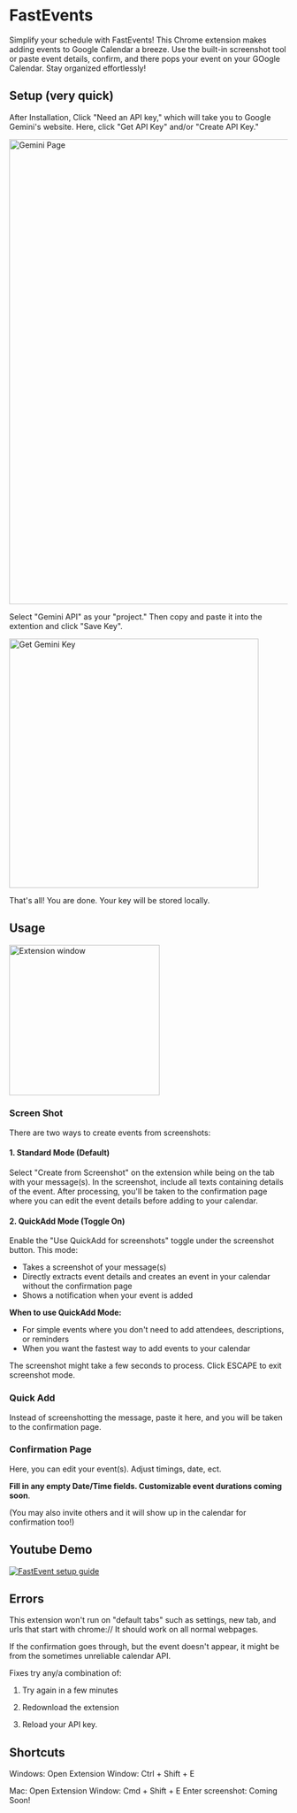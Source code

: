 # FastEvents

Simplify your schedule with FastEvents! This Chrome extension makes adding events to Google Calendar a breeze. Use the built-in screenshot tool or paste event details, confirm, and there pops your event on your GOogle Calendar. Stay organized effortlessly!

## Setup (very quick)

After Installation, Click "Need an API key," which will take you to Google Gemini's website. Here, click "Get API Key" and/or "Create API Key."

<img width="841" alt="Gemini Page" src="https://github.com/user-attachments/assets/8cb7cf2a-788f-4065-af0f-7a423f0f853c" />


Select "Gemini API" as your "project." Then copy and paste it into the extention and click "Save Key". 

<img width="451" alt="Get Gemini Key" src="https://github.com/user-attachments/assets/e0497825-5f30-4864-ac3b-38e200cb5198" />

That's all! You are done. Your key will be stored locally.

## Usage

<img width="272" alt="Extension window" src="https://github.com/user-attachments/assets/2e58e6d4-bb89-4f42-b23a-2f229fd359d2" />

### Screen Shot

There are two ways to create events from screenshots:

#### 1. Standard Mode (Default)
Select "Create from Screenshot" on the extension while being on the tab with your message(s). In the screenshot, include all texts containing details of the event. After processing, you'll be taken to the confirmation page where you can edit the event details before adding to your calendar.

#### 2. QuickAdd Mode (Toggle On)
Enable the "Use QuickAdd for screenshots" toggle under the screenshot button. This mode:
- Takes a screenshot of your message(s)
- Directly extracts event details and creates an event in your calendar without the confirmation page
- Shows a notification when your event is added

**When to use QuickAdd Mode:** 
- For simple events where you don't need to add attendees, descriptions, or reminders
- When you want the fastest way to add events to your calendar

The screenshot might take a few seconds to process. Click ESCAPE to exit screenshot mode.

### Quick Add

Instead of screenshotting the message, paste it here, and you will be taken to the confirmation page.

### Confirmation Page

Here, you can edit your event(s). Adjust timings, date, ect. 

**Fill in any empty Date/Time fields. Customizable event durations coming soon**. 

(You may also invite others and it will show up in the calendar for confirmation too!)

## Youtube Demo

[![FastEvent setup guide](https://img.youtube.com/vi/yZX1OLRJInc/0.jpg)](https://www.youtube.com/watch?v=yZX1OLRJInc)

## Errors

This extension won't run on "default tabs" such as settings, new tab, and urls that start with chrome://
It should work on all normal webpages.

If the confirmation goes through, but the event doesn't appear, it might be from the sometimes unreliable calendar API. 

Fixes try any/a combination of: 

1. Try again in a few minutes
   
2. Redownload the extension

3. Reload your API key. 


## Shortcuts

Windows: Open Extension Window: Ctrl + Shift + E

Mac: Open Extension Window: Cmd + Shift + E
Enter screenshot: Coming Soon!
